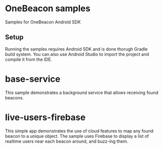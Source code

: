 # OneBeacon samples
Samples for OneBeacon Android SDK

## Setup
Running the samples requires Android SDK and is done thorugh Gradle build system. You can also use Android Studio to import the project and compile it from the IDE.

# base-service
This sample demonstrates a background service that allows receiving found beacons.

# live-users-firebase
This simple app demonstrates the use of cloud features to map any found beacon to a unique object. The sample uses Firebase to display a list of realtime users near each beacon around, and buzz-ing them.

